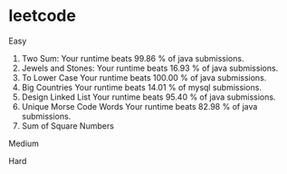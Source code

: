 # leetcode

Easy
1. Two Sum: 
	Your runtime beats 99.86 % of java submissions.
771. Jewels and Stones: 
	Your runtime beats 16.93 % of java submissions.
709. To Lower Case
	Your runtime beats 100.00 % of java submissions.
595. Big Countries
    Your runtime beats 14.01 % of mysql submissions.
707. Design Linked List
    Your runtime beats 95.40 % of java submissions.
804. Unique Morse Code Words
    Your runtime beats 82.98 % of java submissions.    
633. Sum of Square Numbers

Medium


Hard
